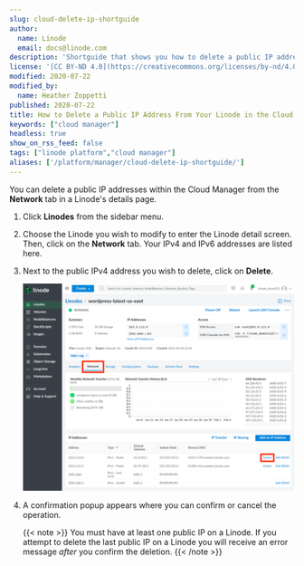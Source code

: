 ```yaml
---
slug: cloud-delete-ip-shortguide
author:
  name: Linode
  email: docs@linode.com
description: 'Shortguide that shows you how to delete a public IP address from a Linode in the Cloud Manager.'
license: '[CC BY-ND 4.0](https://creativecommons.org/licenses/by-nd/4.0)'
modified: 2020-07-22
modified_by:
  name: Heather Zoppetti
published: 2020-07-22
title: How to Delete a Public IP Address From Your Linode in the Cloud Manager
keywords: ["cloud manager"]
headless: true
show_on_rss_feed: false
tags: ["linode platform","cloud manager"]
aliases: ['/platform/manager/cloud-delete-ip-shortguide/']
---
```


You can delete a public IP addresses within the Cloud Manager from the **Network** tab in a Linode's details page.

1.  Click **Linodes** from the sidebar menu.

1.  Choose the Linode you wish to modify to enter the Linode detail screen. Then, click on the **Network** tab. Your IPv4 and IPv6 addresses are listed here.

1.  Next to the public IPv4 address you wish to delete, click on **Delete**.

    ![Cloud Manager Delete a Public IP Address](classic-to-cloud-delete-an-ip.png "Cloud Manager Delete a Public IP Address")

1.  A confirmation popup appears where you can confirm or cancel the operation.

    {{< note >}}
You must have at least one public IP on a Linode. If you attempt to delete the last public IP on a Linode you will receive an error message *after* you confirm the deletion.
{{< /note >}}
